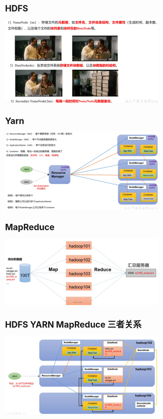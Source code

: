 # HDFS

![image-20211029165134471](images/image-20211029165134471.png)



# Yarn

![image-20211029165647903](images/image-20211029165647903.png)



# MapReduce

![image-20211029165916476](images/image-20211029165916476.png)



# HDFS YARN MapReduce 三者关系

![image-20211029170200157](images/image-20211029170200157.png)

